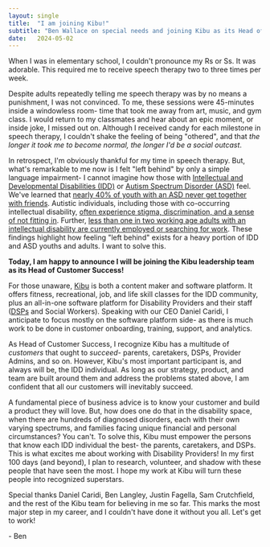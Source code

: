 ```yaml
---
layout: single
title:  "I am joining Kibu!"
subtitle: "Ben Wallace on special needs and joining Kibu as its Head of Customer Success"
date:   2024-05-02
---
```


When I was in elementary school, I couldn't pronounce my Rs or Ss. It was adorable. This required me to receive speech therapy two to three times per week.

Despite adults repeatedly telling me speech therapy was by no means a punishment, I was not convinced. To me, these sessions were 45-minutes inside a windowless room- time that took me away from art, music, and gym class. I would return to my classmates and hear about an epic moment, or inside joke, I missed out on. Although I received candy for each milestone in speech therapy, I couldn't shake the feeling of being "othered", and that *the longer it took me to become normal, the longer I'd be a social outcast*.

In retrospect, I'm obviously thankful for my time in speech therapy. But, what's remarkable to me now is I felt "left behind" by only a simple language impairment- I cannot imagine how those with [Intellectual and Developmental Disabilities (IDD)](https://www.nichd.nih.gov/health/topics/idds/conditioninfo) or [Autism Spectrum Disorder (ASD)](https://www.nichd.nih.gov/health/topics/autism) feel. We've learned that [nearly 40% of youth with an ASD never get together with friends](https://arc.net/l/quote/nbrlahwv). Autistic individuals, including those with co-occurring intellectual disability, [often experience stigma, discrimination, and a sense of not fitting in](https://arc.net/l/quote/iuhkhoxg). Further, [less than one in two working age adults with an intellectual disability are currently employed or searching for work](https://arc.net/l/quote/narhxmsz). These findings highlight how feeling "left behind" exists for a heavy portion of IDD and ASD youths and adults. I want to solve this.

**Today, I am happy to announce I will be joining the Kibu leadership team as its Head of Customer Success!**

For those unaware, [Kibu](https://kibuhq.com/) is both a content maker and software platform. It offers fitness, recreational, job, and life skill classes for the IDD community, plus an all-in-one software platform for Disability Providers and their staff ([DSPs](https://www.dol.gov/agencies/odep/program-areas/individuals/DSP) and Social Workers). Speaking with our CEO Daniel Caridi, I anticipate to focus mostly on the software platform side- as there is much work to be done in customer onboarding, training, support, and analytics. 

As Head of Customer Success, I recognize Kibu has a multitude of *customers* that ought to *succeed*- parents, caretakers, DSPs, Provider Admins, and so on. However, Kibu's most important participant is, and always will be, the IDD individual. As long as our strategy, product, and team are built around them and address the problems stated above, I am confident that all our customers will inevitably succeed.

A fundamental piece of business advice is to know your customer and build a product they will love. But, how does one do that in the disability space, when there are hundreds of diagnosed disorders, each with their own varying spectrums, and families facing unique financial and personal circumstances? You can't. To solve this, Kibu must empower the persons that know each IDD individual the best- the parents, caretakers, and DSPs. This is what excites me about working with Disability Providers! In my first 100 days (and beyond), I plan to research, volunteer, and shadow with these people that have seen the most. I hope my work at Kibu will turn these people into recognized superstars.

Special thanks Daniel Caridi, Ben Langley, Justin Fagella, Sam Crutchfield, and the rest of the Kibu team for believing in me so far. This marks the most major step in my career, and I couldn't have done it without you all. Let's get to work!

\- Ben